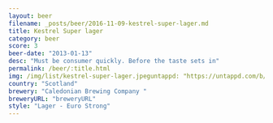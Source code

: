 ```yaml
---
layout: beer
filename: _posts/beer/2016-11-09-kestrel-super-lager.md
title: Kestrel Super lager
category: beer
score: 3
beer-date: "2013-01-13"
desc: "Must be consumer quickly. Before the taste sets in"
permalink: /beer/:title.html
img: /img/list/kestrel-super-lager.jpeguntappd: "https://untappd.com/b/caledonian-brewing-company--kestrel-super-premium/1572472"
country: "Scotland"
brewery: "Caledonian Brewing Company "
breweryURL: "breweryURL"
style: "Lager - Euro Strong"
---
```

